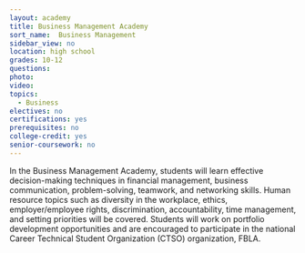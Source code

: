 ```yaml
---
layout: academy
title: Business Management Academy
sort_name:  Business Management
sidebar_view: no
location: high school
grades: 10-12
questions:
photo:
video:
topics:
  - Business
electives: no
certifications: yes
prerequisites: no
college-credit: yes
senior-coursework: no
---
```


In the Business Management Academy, students will learn effective decision-making techniques in financial management, business communication, problem-solving, teamwork, and networking skills. Human resource topics such as diversity in the workplace, ethics, employer/employee rights, discrimination, accountability, time management, and setting priorities will be covered. Students will work on portfolio development opportunities and are encouraged to participate in the national Career Technical Student Organization (CTSO) organization, FBLA.
